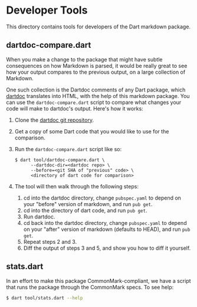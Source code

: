 # Developer Tools

This directory contains tools for developers of the Dart markdown package.

## dartdoc-compare.dart

When you make a change to the package that might have subtle consequences on
how Markdown is parsed, it would be really great to see how your output compares
to the previous output, on a large collection of Markdown.

One such collection is the Dartdoc comments of any Dart package, which [dartdoc]
translates into HTML, with the help of this markdown package. You can use the
`dartdoc-compare.dart` script to compare what changes your code will make to
dartdoc's output. Here's how it works:

1. Clone the [dartdoc git repository].
2. Get a copy of some Dart code that you would like to use for the comparison.
3. Run the `dartdoc-compare.dart` script like so:

   ```
   $ dart tool/dartdoc-compare.dart \
         --dartdoc-dir=<dartdoc repo> \
         --before=<git SHA of "previous" code> \
         <directory of dart code for comparison>
   ```

4. The tool will then walk through the following steps:

   1. cd into the dartdoc directory, change `pubspec.yaml` to depend on your
      "before" version of markdown, and run `pub get`.
   2. cd into the directory of dart code, and run `pub get`.
   3. Run dartdoc.
   4. cd back into the dartdoc directory, change `pubspec.yaml` to depend on
      your "after" version of markdown (defaults to HEAD), and run `pub get`.
   5. Repeat steps 2 and 3.
   6. Diff the output of steps 3 and 5, and show you how to diff it yourself.

[dartdoc]: https://pub.dev/packages/dartdoc
[dartdoc git repository]: https://github.com/dart-lang/dartdoc

## stats.dart

In an effort to make this package CommonMark-compliant, we have a script that
runs the package through the CommonMark specs. To see help:

```bash
$ dart tool/stats.dart --help
```
